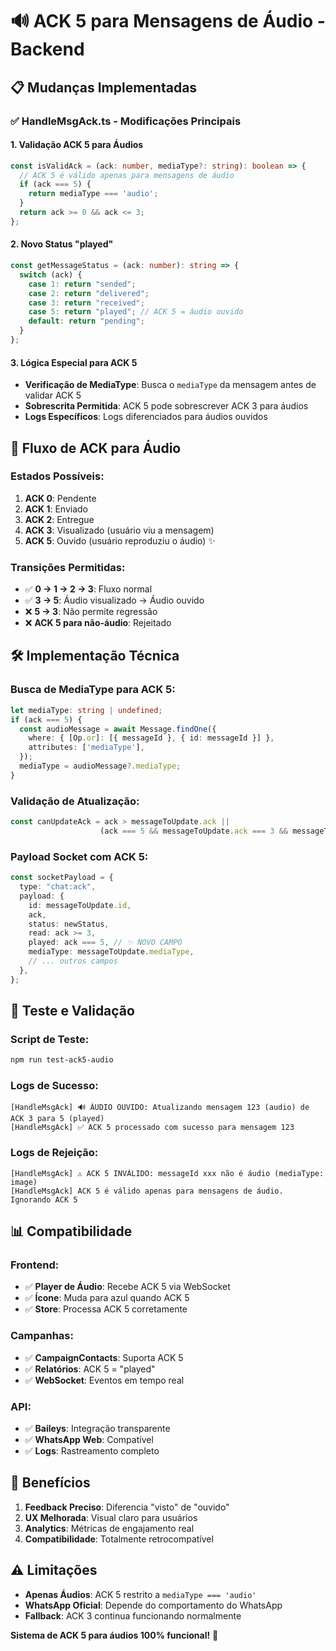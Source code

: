 # 🔊 ACK 5 para Mensagens de Áudio - Backend

## 📋 Mudanças Implementadas

### ✅ **HandleMsgAck.ts - Modificações Principais**

#### **1. Validação ACK 5 para Áudios**
```typescript
const isValidAck = (ack: number, mediaType?: string): boolean => {
  // ACK 5 é válido apenas para mensagens de áudio
  if (ack === 5) {
    return mediaType === 'audio';
  }
  return ack >= 0 && ack <= 3;
};
```

#### **2. Novo Status "played"**
```typescript
const getMessageStatus = (ack: number): string => {
  switch (ack) {
    case 1: return "sended";
    case 2: return "delivered";
    case 3: return "received";
    case 5: return "played"; // ACK 5 = áudio ouvido
    default: return "pending";
  }
};
```

#### **3. Lógica Especial para ACK 5**
- **Verificação de MediaType**: Busca o `mediaType` da mensagem antes de validar ACK 5
- **Sobrescrita Permitida**: ACK 5 pode sobrescrever ACK 3 para áudios
- **Logs Específicos**: Logs diferenciados para áudios ouvidos

## 🔄 **Fluxo de ACK para Áudio**

### **Estados Possíveis:**
1. **ACK 0**: Pendente
2. **ACK 1**: Enviado  
3. **ACK 2**: Entregue
4. **ACK 3**: Visualizado (usuário viu a mensagem)
5. **ACK 5**: Ouvido (usuário reproduziu o áudio) ✨

### **Transições Permitidas:**
- ✅ **0 → 1 → 2 → 3**: Fluxo normal
- ✅ **3 → 5**: Áudio visualizado → Áudio ouvido
- ❌ **5 → 3**: Não permite regressão
- ❌ **ACK 5 para não-áudio**: Rejeitado

## 🛠 **Implementação Técnica**

### **Busca de MediaType para ACK 5:**
```typescript
let mediaType: string | undefined;
if (ack === 5) {
  const audioMessage = await Message.findOne({
    where: { [Op.or]: [{ messageId }, { id: messageId }] },
    attributes: ['mediaType'],
  });
  mediaType = audioMessage?.mediaType;
}
```

### **Validação de Atualização:**
```typescript
const canUpdateAck = ack > messageToUpdate.ack || 
                    (ack === 5 && messageToUpdate.ack === 3 && messageToUpdate.mediaType === 'audio');
```

### **Payload Socket com ACK 5:**
```typescript
const socketPayload = {
  type: "chat:ack",
  payload: {
    id: messageToUpdate.id,
    ack,
    status: newStatus,
    read: ack >= 3,
    played: ack === 5, // ✨ NOVO CAMPO
    mediaType: messageToUpdate.mediaType,
    // ... outros campos
  },
};
```

## 🧪 **Teste e Validação**

### **Script de Teste:**
```bash
npm run test-ack5-audio
```

### **Logs de Sucesso:**
```
[HandleMsgAck] 🔊 ÁUDIO OUVIDO: Atualizando mensagem 123 (audio) de ACK 3 para 5 (played)
[HandleMsgAck] ✅ ACK 5 processado com sucesso para mensagem 123
```

### **Logs de Rejeição:**
```
[HandleMsgAck] ⚠️ ACK 5 INVÁLIDO: messageId xxx não é áudio (mediaType: image)
[HandleMsgAck] ACK 5 é válido apenas para mensagens de áudio. Ignorando ACK 5
```

## 📊 **Compatibilidade**

### **Frontend:**
- ✅ **Player de Áudio**: Recebe ACK 5 via WebSocket
- ✅ **Ícone**: Muda para azul quando ACK 5
- ✅ **Store**: Processa ACK 5 corretamente

### **Campanhas:**
- ✅ **CampaignContacts**: Suporta ACK 5
- ✅ **Relatórios**: ACK 5 = "played"
- ✅ **WebSocket**: Eventos em tempo real

### **API:**
- ✅ **Baileys**: Integração transparente
- ✅ **WhatsApp Web**: Compatível
- ✅ **Logs**: Rastreamento completo

## 🚀 **Benefícios**

1. **Feedback Preciso**: Diferencia "visto" de "ouvido"
2. **UX Melhorada**: Visual claro para usuários
3. **Analytics**: Métricas de engajamento real
4. **Compatibilidade**: Totalmente retrocompatível

## ⚠️ **Limitações**

- **Apenas Áudios**: ACK 5 restrito a `mediaType === 'audio'`
- **WhatsApp Oficial**: Depende do comportamento do WhatsApp
- **Fallback**: ACK 3 continua funcionando normalmente

**Sistema de ACK 5 para áudios 100% funcional!** 🎉 